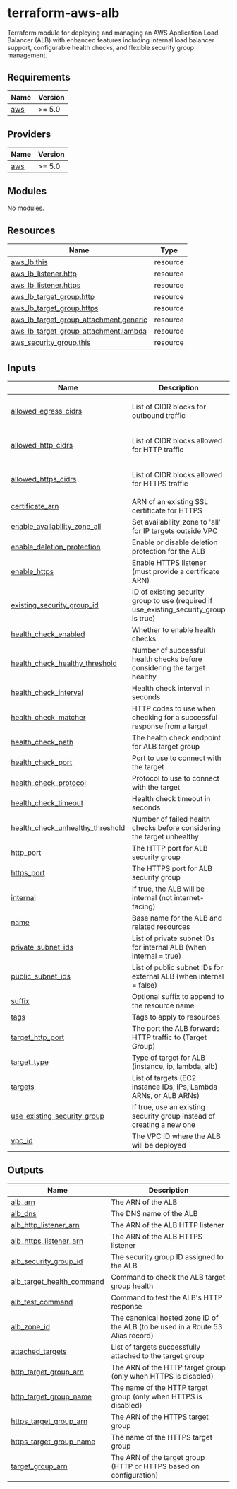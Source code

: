 # terraform-aws-alb

Terraform module for deploying and managing an AWS Application Load Balancer (ALB) with enhanced features including internal load balancer support, configurable health checks, and flexible security group management.

<!-- BEGIN_TF_DOCS -->
## Requirements

| Name | Version |
|------|---------|
| <a name="requirement_aws"></a> [aws](#requirement\_aws) | >= 5.0 |

## Providers

| Name | Version |
|------|---------|
| <a name="provider_aws"></a> [aws](#provider\_aws) | >= 5.0 |

## Modules

No modules.

## Resources

| Name | Type |
|------|------|
| [aws_lb.this](https://registry.terraform.io/providers/hashicorp/aws/latest/docs/resources/lb) | resource |
| [aws_lb_listener.http](https://registry.terraform.io/providers/hashicorp/aws/latest/docs/resources/lb_listener) | resource |
| [aws_lb_listener.https](https://registry.terraform.io/providers/hashicorp/aws/latest/docs/resources/lb_listener) | resource |
| [aws_lb_target_group.http](https://registry.terraform.io/providers/hashicorp/aws/latest/docs/resources/lb_target_group) | resource |
| [aws_lb_target_group.https](https://registry.terraform.io/providers/hashicorp/aws/latest/docs/resources/lb_target_group) | resource |
| [aws_lb_target_group_attachment.generic](https://registry.terraform.io/providers/hashicorp/aws/latest/docs/resources/lb_target_group_attachment) | resource |
| [aws_lb_target_group_attachment.lambda](https://registry.terraform.io/providers/hashicorp/aws/latest/docs/resources/lb_target_group_attachment) | resource |
| [aws_security_group.this](https://registry.terraform.io/providers/hashicorp/aws/latest/docs/resources/security_group) | resource |

## Inputs

| Name | Description | Type | Default | Required |
|------|-------------|------|---------|:--------:|
| <a name="input_allowed_egress_cidrs"></a> [allowed\_egress\_cidrs](#input\_allowed\_egress\_cidrs) | List of CIDR blocks for outbound traffic | `list(string)` | <pre>[<br/>  "0.0.0.0/0"<br/>]</pre> | no |
| <a name="input_allowed_http_cidrs"></a> [allowed\_http\_cidrs](#input\_allowed\_http\_cidrs) | List of CIDR blocks allowed for HTTP traffic | `list(string)` | <pre>[<br/>  "0.0.0.0/0"<br/>]</pre> | no |
| <a name="input_allowed_https_cidrs"></a> [allowed\_https\_cidrs](#input\_allowed\_https\_cidrs) | List of CIDR blocks allowed for HTTPS traffic | `list(string)` | <pre>[<br/>  "0.0.0.0/0"<br/>]</pre> | no |
| <a name="input_certificate_arn"></a> [certificate\_arn](#input\_certificate\_arn) | ARN of an existing SSL certificate for HTTPS | `string` | `""` | no |
| <a name="input_enable_availability_zone_all"></a> [enable\_availability\_zone\_all](#input\_enable\_availability\_zone\_all) | Set availability\_zone to 'all' for IP targets outside VPC | `bool` | `false` | no |
| <a name="input_enable_deletion_protection"></a> [enable\_deletion\_protection](#input\_enable\_deletion\_protection) | Enable or disable deletion protection for the ALB | `bool` | `false` | no |
| <a name="input_enable_https"></a> [enable\_https](#input\_enable\_https) | Enable HTTPS listener (must provide a certificate ARN) | `bool` | `false` | no |
| <a name="input_existing_security_group_id"></a> [existing\_security\_group\_id](#input\_existing\_security\_group\_id) | ID of existing security group to use (required if use\_existing\_security\_group is true) | `string` | `""` | no |
| <a name="input_health_check_enabled"></a> [health\_check\_enabled](#input\_health\_check\_enabled) | Whether to enable health checks | `bool` | `true` | no |
| <a name="input_health_check_healthy_threshold"></a> [health\_check\_healthy\_threshold](#input\_health\_check\_healthy\_threshold) | Number of successful health checks before considering the target healthy | `number` | `3` | no |
| <a name="input_health_check_interval"></a> [health\_check\_interval](#input\_health\_check\_interval) | Health check interval in seconds | `number` | `30` | no |
| <a name="input_health_check_matcher"></a> [health\_check\_matcher](#input\_health\_check\_matcher) | HTTP codes to use when checking for a successful response from a target | `string` | `"200"` | no |
| <a name="input_health_check_path"></a> [health\_check\_path](#input\_health\_check\_path) | The health check endpoint for ALB target group | `string` | `"/"` | no |
| <a name="input_health_check_port"></a> [health\_check\_port](#input\_health\_check\_port) | Port to use to connect with the target | `string` | `"traffic-port"` | no |
| <a name="input_health_check_protocol"></a> [health\_check\_protocol](#input\_health\_check\_protocol) | Protocol to use to connect with the target | `string` | `"HTTP"` | no |
| <a name="input_health_check_timeout"></a> [health\_check\_timeout](#input\_health\_check\_timeout) | Health check timeout in seconds | `number` | `5` | no |
| <a name="input_health_check_unhealthy_threshold"></a> [health\_check\_unhealthy\_threshold](#input\_health\_check\_unhealthy\_threshold) | Number of failed health checks before considering the target unhealthy | `number` | `3` | no |
| <a name="input_http_port"></a> [http\_port](#input\_http\_port) | The HTTP port for ALB security group | `number` | `80` | no |
| <a name="input_https_port"></a> [https\_port](#input\_https\_port) | The HTTPS port for ALB security group | `number` | `443` | no |
| <a name="input_internal"></a> [internal](#input\_internal) | If true, the ALB will be internal (not internet-facing) | `bool` | `false` | no |
| <a name="input_name"></a> [name](#input\_name) | Base name for the ALB and related resources | `string` | n/a | yes |
| <a name="input_private_subnet_ids"></a> [private\_subnet\_ids](#input\_private\_subnet\_ids) | List of private subnet IDs for internal ALB (when internal = true) | `list(string)` | `[]` | no |
| <a name="input_public_subnet_ids"></a> [public\_subnet\_ids](#input\_public\_subnet\_ids) | List of public subnet IDs for external ALB (when internal = false) | `list(string)` | `[]` | no |
| <a name="input_suffix"></a> [suffix](#input\_suffix) | Optional suffix to append to the resource name | `string` | `""` | no |
| <a name="input_tags"></a> [tags](#input\_tags) | Tags to apply to resources | `map(string)` | `{}` | no |
| <a name="input_target_http_port"></a> [target\_http\_port](#input\_target\_http\_port) | The port the ALB forwards HTTP traffic to (Target Group) | `number` | `80` | no |
| <a name="input_target_type"></a> [target\_type](#input\_target\_type) | Type of target for ALB (instance, ip, lambda, alb) | `string` | `"instance"` | no |
| <a name="input_targets"></a> [targets](#input\_targets) | List of targets (EC2 instance IDs, IPs, Lambda ARNs, or ALB ARNs) | `list(string)` | `[]` | no |
| <a name="input_use_existing_security_group"></a> [use\_existing\_security\_group](#input\_use\_existing\_security\_group) | If true, use an existing security group instead of creating a new one | `bool` | `false` | no |
| <a name="input_vpc_id"></a> [vpc\_id](#input\_vpc\_id) | The VPC ID where the ALB will be deployed | `string` | n/a | yes |

## Outputs

| Name | Description |
|------|-------------|
| <a name="output_alb_arn"></a> [alb\_arn](#output\_alb\_arn) | The ARN of the ALB |
| <a name="output_alb_dns"></a> [alb\_dns](#output\_alb\_dns) | The DNS name of the ALB |
| <a name="output_alb_http_listener_arn"></a> [alb\_http\_listener\_arn](#output\_alb\_http\_listener\_arn) | The ARN of the ALB HTTP listener |
| <a name="output_alb_https_listener_arn"></a> [alb\_https\_listener\_arn](#output\_alb\_https\_listener\_arn) | The ARN of the ALB HTTPS listener |
| <a name="output_alb_security_group_id"></a> [alb\_security\_group\_id](#output\_alb\_security\_group\_id) | The security group ID assigned to the ALB |
| <a name="output_alb_target_health_command"></a> [alb\_target\_health\_command](#output\_alb\_target\_health\_command) | Command to check the ALB target group health |
| <a name="output_alb_test_command"></a> [alb\_test\_command](#output\_alb\_test\_command) | Command to test the ALB's HTTP response |
| <a name="output_alb_zone_id"></a> [alb\_zone\_id](#output\_alb\_zone\_id) | The canonical hosted zone ID of the ALB (to be used in a Route 53 Alias record) |
| <a name="output_attached_targets"></a> [attached\_targets](#output\_attached\_targets) | List of targets successfully attached to the target group |
| <a name="output_http_target_group_arn"></a> [http\_target\_group\_arn](#output\_http\_target\_group\_arn) | The ARN of the HTTP target group (only when HTTPS is disabled) |
| <a name="output_http_target_group_name"></a> [http\_target\_group\_name](#output\_http\_target\_group\_name) | The name of the HTTP target group (only when HTTPS is disabled) |
| <a name="output_https_target_group_arn"></a> [https\_target\_group\_arn](#output\_https\_target\_group\_arn) | The ARN of the HTTPS target group |
| <a name="output_https_target_group_name"></a> [https\_target\_group\_name](#output\_https\_target\_group\_name) | The name of the HTTPS target group |
| <a name="output_target_group_arn"></a> [target\_group\_arn](#output\_target\_group\_arn) | The ARN of the target group (HTTP or HTTPS based on configuration) |
<!-- END_TF_DOCS -->
